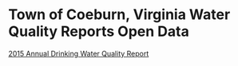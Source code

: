 # Town of Coeburn, Virginia Water Quality Reports Open Data  

[2015 Annual Drinking Water Quality Report](http://townofcoeburn.com/wordpress/wp-content/uploads/2016/08/water_quality_report_2015.pdf)  
